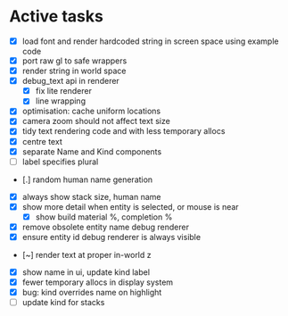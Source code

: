 # Active tasks

* [X] load font and render hardcoded string in screen space using example code
* [X] port raw gl to safe wrappers
* [X] render string in world space
* [X] debug_text api in renderer
	* [X] fix lite renderer
    * [X] line wrapping
* [X] optimisation: cache uniform locations
* [X] camera zoom should not affect text size
* [X] tidy text rendering code and with less temporary allocs
* [X] centre text
* [X] separate Name and Kind components
* [ ] label specifies plural
* [.] random human name generation
* [X] always show stack size, human name
* [X] show more detail when entity is selected, or mouse is near
    * [X] show build material %, completion %
* [X] remove obsolete entity name debug renderer
* [X] ensure entity id debug renderer is always visible
* [~] render text at proper in-world z
* [X] show name in ui, update kind label
* [X] fewer temporary allocs in display system
* [X] bug: kind overrides name on highlight
* [ ] update kind for stacks
